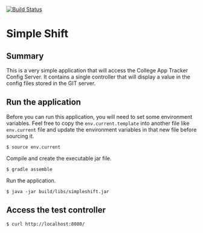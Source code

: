 [![Build Status](https://travis-ci.org/erwindev/simpleshift.svg?branch=master)](https://travis-ci.org/erwindev/simpleshift)
# Simple Shift

## Summary
This is a very simple application that will access the College App Tracker Config Server.  It contains a single controller that will display a value in the config files stored in the GIT server.

   
## Run the application

Before you can run this application, you will need to set some environment variables.  Feel free to copy the `env.current.template` into another file like `env.current` file and update the environment variables in that new file before sourcing it.  
  
```
$ source env.current
```  

Compile and create the executable jar file.

```
$ gradle assemble
```

Run the application.

```
$ java -jar build/libs/simpleshift.jar

```

## Access the test controller

```
$ curl http://localhost:8080/

```    
